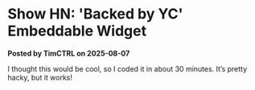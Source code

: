 # Show HN: 'Backed by YC' Embeddable Widget

**Posted by TimCTRL on 2025-08-07**

I thought this would be cool, so I coded it in about 30 minutes. It’s pretty hacky, but it works!